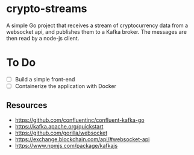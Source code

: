 # crypto-streams

A simple Go project that receives a stream of cryptocurrency data from a websocket api, and publishes them to a Kafka broker. The messages are then read by a node-js client.

# To Do

- [ ] Build a simple front-end
- [ ] Containerize the application with Docker

## Resources

- https://github.com/confluentinc/confluent-kafka-go
- https://kafka.apache.org/quickstart
- https://github.com/gorilla/websocket
- https://exchange.blockchain.com/api/#websocket-api
- https://www.npmjs.com/package/kafkajs
